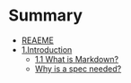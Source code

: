 # Summary

* [REAEME](README.md)
* [1.Introduction](introduction.md)
  * [1.1 What is Markdown?](Introduction/what-is-markdown.md)
  * [Why is a spec needed?](Introduction/Introduction/why-is-a-spec-needed.md)


